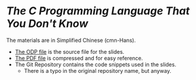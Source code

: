 # _The C Programming Language That You Don't Know_

The materials are in Simplified Chinese (cmn-Hans).

- [The ODP file](tcpltydk.odp) is the source file for the slides.
- [The PDF file](tcpltydk.pdf) is compressed and for easy reference.
- The Git Repository contains the code snippets used in the slides.
  - There is a typo in the original repository name, but anyway.
